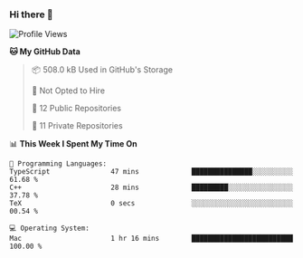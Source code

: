 ### Hi there 👋

<!--
**huayuan4396/huayuan4396** is a ✨ _special_ ✨ repository because its `README.md` (this file) appears on your GitHub profile.

Here are some ideas to get you started:

- 🔭 I’m currently working on ...
- 🌱 I’m currently learning ...
- 👯 I’m looking to collaborate on ...
- 🤔 I’m looking for help with ...
- 💬 Ask me about ...
- 📫 How to reach me: ...
- 😄 Pronouns: ...
- ⚡ Fun fact: ...
-->

<!--START_SECTION:waka-->
![Profile Views](http://img.shields.io/badge/Profile%20Views-1-blue)

**🐱 My GitHub Data** 

> 📦 508.0 kB Used in GitHub's Storage 
 > 
> 🚫 Not Opted to Hire
 > 
> 📜 12 Public Repositories 
 > 
> 🔑 11 Private Repositories 
 > 
📊 **This Week I Spent My Time On** 

```text
💬 Programming Languages: 
TypeScript               47 mins             ███████████████░░░░░░░░░░   61.68 % 
C++                      28 mins             █████████░░░░░░░░░░░░░░░░   37.78 % 
TeX                      0 secs              ░░░░░░░░░░░░░░░░░░░░░░░░░   00.54 % 

💻 Operating System: 
Mac                      1 hr 16 mins        █████████████████████████   100.00 % 
```


<!--END_SECTION:waka-->
